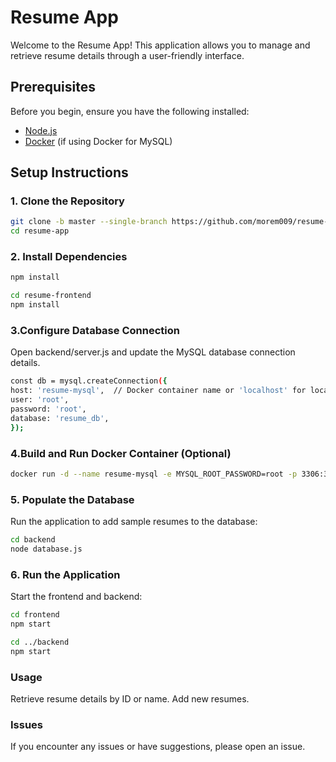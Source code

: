 # Resume App

Welcome to the Resume App! This application allows you to manage and retrieve resume details through a user-friendly interface.

## Prerequisites

Before you begin, ensure you have the following installed:

- [Node.js](https://nodejs.org/)
- [Docker](https://www.docker.com/) (if using Docker for MySQL)

## Setup Instructions

### 1. Clone the Repository

```bash
git clone -b master --single-branch https://github.com/morem009/resume-app.git
cd resume-app
```

### 2. Install Dependencies
```bash
npm install
```
```bash
cd resume-frontend
npm install
```

### 3.Configure Database Connection
Open backend/server.js and update the MySQL database connection details.
```bash
const db = mysql.createConnection({
host: 'resume-mysql',  // Docker container name or 'localhost' for local machine
user: 'root',
password: 'root',
database: 'resume_db',
});
```

### 4.Build and Run Docker Container (Optional)
```bash
docker run -d --name resume-mysql -e MYSQL_ROOT_PASSWORD=root -p 3306:3306 mysql:latest
```

### 5. Populate the Database
Run the application to add sample resumes to the database:
```bash
cd backend
node database.js
```

### 6. Run the Application
Start the frontend and backend:
```bash
cd frontend
npm start
```
```bash
cd ../backend
npm start
```
### Usage
Retrieve resume details by ID or name.
Add new resumes.

### Issues
If you encounter any issues or have suggestions, please open an issue.
